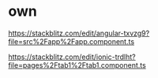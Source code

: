 # own

https://stackblitz.com/edit/angular-txvzg9?file=src%2Fapp%2Fapp.component.ts

https://stackblitz.com/edit/ionic-trdlht?file=pages%2Ftab1%2Ftab1.component.ts
